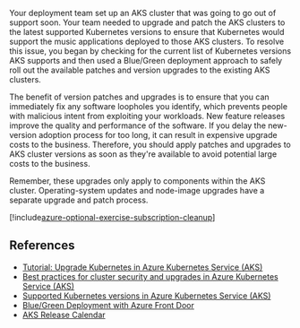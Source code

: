Your deployment team set up an AKS cluster that was going to go out of support soon. Your team needed to upgrade and patch the AKS clusters to the latest supported Kubernetes versions to ensure that Kubernetes would support the music applications deployed to those AKS clusters. To resolve this issue, you began by checking for the current list of Kubernetes versions AKS supports and then used a Blue/Green deployment approach to safely roll out the available patches and version upgrades to the existing AKS clusters.

The benefit of version patches and upgrades is to ensure that you can immediately fix any software loopholes you identify, which prevents people with malicious intent from exploiting your workloads. New feature releases improve the quality and performance of the software. If you delay the new-version adoption process for too long, it can  result in expensive upgrade costs to the business. Therefore, you should apply patches and upgrades to AKS cluster versions as soon as they're available to avoid potential large costs to the business.

Remember, these upgrades only apply to components within the AKS cluster. Operating-system updates and node-image upgrades have a separate upgrade and patch process.

[!include[azure-optional-exercise-subscription-cleanup](../../../includes/azure-optional-exercise-subscription-cleanup.md)]

## References

* [Tutorial: Upgrade Kubernetes in Azure Kubernetes Service (AKS)](/azure/aks/tutorial-kubernetes-upgrade-cluster?tabs=azure-cli)
* [Best practices for cluster security and upgrades in Azure Kubernetes Service (AKS)](/azure/aks/operator-best-practices-cluster-security)
* [Supported Kubernetes versions in Azure Kubernetes Service (AKS)](/azure/aks/supported-kubernetes-versions)
* [Blue/Green Deployment with Azure Front Door](https://techcommunity.microsoft.com/t5/azure-architecture-blog/blue-green-deployment-with-azure-front-door/ba-p/1609178)
* [AKS Release Calendar](https://github.com/Azure/AKS/releases)
